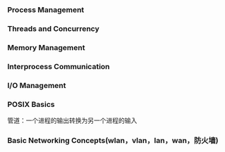 ### Process Management

### Threads and Concurrency

### Memory Management

### Interprocess Communication

### I/O Management

### POSIX Basics

管道：一个进程的输出转换为另一个进程的输入

### Basic Networking Concepts(wlan，vlan，lan，wan，防火墙)